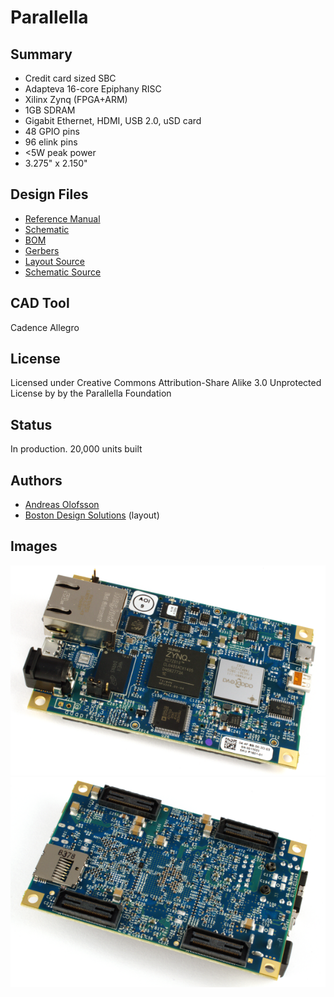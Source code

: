 Parallella 
=================================

## Summary

* Credit card sized SBC
* Adapteva 16-core Epiphany RISC 
* Xilinx Zynq (FPGA+ARM)
* 1GB SDRAM
* Gigabit Ethernet, HDMI, USB 2.0, uSD card 
* 48 GPIO pins
* 96 elink pins
* <5W peak power
* 3.275" x 2.150"

## Design Files

* [Reference Manual](docs/parallella_manual.pdf)
* [Schematic](docs/parallella_schematic.pdf)
* [BOM](parallella_bom.xls)
* [Gerbers](mfg)
* [Layout Source](parallella_layout.brd)
* [Schematic Source](parallella_schematic.dsn)

## CAD Tool

Cadence Allegro

## License

Licensed under Creative Commons Attribution-Share Alike 3.0 Unprotected License by by the Parallella Foundation

## Status

In production. 20,000 units built

## Authors

* [Andreas Olofsson](https://github.com/aolofsson)
* [Boston Design Solutions](http://www.bostondesignsolutions.com) (layout)


## Images

![front](docs/front_600x400.png)
![back](docs/back_600x400.png)



